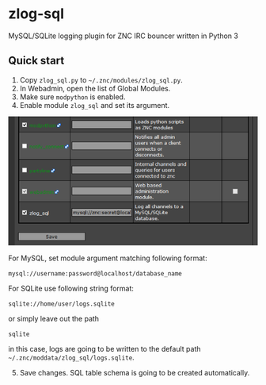 # zlog-sql
MySQL/SQLite logging plugin for ZNC IRC bouncer written in Python 3


## Quick start
1. Copy `zlog_sql.py` to `~/.znc/modules/zlog_sql.py`.
2. In Webadmin, open the list of Global Modules.
3. Make sure `modpython` is enabled.
4. Enable module `zlog_sql` and set its argument.

![Screenshot](docs/webadmin_modules.png)

For MySQL, set module argument matching following format:
```
mysql://username:password@localhost/database_name
```

For SQLite use following string format:
```
sqlite://home/user/logs.sqlite
```

or simply leave out the path
```
sqlite
```
in this case, logs are going to be written to the default path `~/.znc/moddata/zlog_sql/logs.sqlite`.

5. Save changes. SQL table schema is going to be created automatically.
